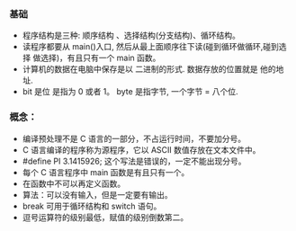 ### 基础

- 程序结构是三种: 顺序结构 、选择结构(分支结构)、循环结构。
- 读程序都要从 main()入口, 然后从最上面顺序往下读(碰到循环做循环,碰到选择
做选择)，有且只有一个 main 函数。
- 计算机的数据在电脑中保存是以 二进制的形式. 数据存放的位置就是 他的地址.
- bit 是位 是指为 0 或者 1。 byte 是指字节, 一个字节 = 八个位. 

### 概念：
- 编译预处理不是 C 语言的一部分，不占运行时间，不要加分号。
- C 语言编译的程序称为源程序，它以 ASCII 数值存放在文本文件中。
- #define PI 3.1415926; 这个写法是错误的，一定不能出现分号。
- 每个 C 语言程序中 main 函数是有且只有一个。
- 在函数中不可以再定义函数。
- 算法：可以没有输入，但是一定要有输出。
- break 可用于循环结构和 switch 语句。
- 逗号运算符的级别最低，赋值的级别倒数第二。
